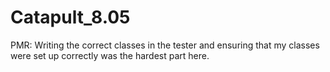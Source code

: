 # Catapult_8.05

PMR: Writing the correct classes in the tester and ensuring that my classes were set up correctly was the hardest part here.
